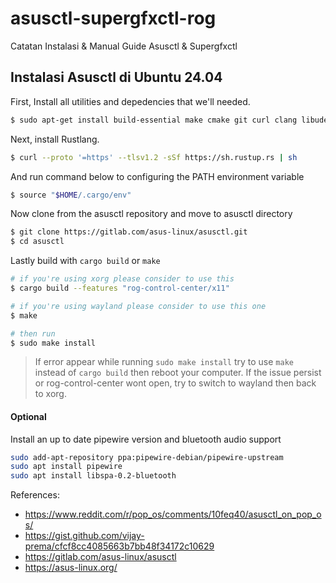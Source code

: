 # asusctl-supergfxctl-rog
Catatan Instalasi &amp; Manual Guide Asusctl &amp; Supergfxctl

## Instalasi Asusctl di Ubuntu 24.04
First, Install all utilities and depedencies that we'll needed.

```bash
$ sudo apt-get install build-essential make cmake git curl clang libudev-dev libudev-dev libgtk-3-dev libinput-dev libgbm-dev libsystemd-dev libseat-dev
```

Next, install Rustlang.

```bash
$ curl --proto '=https' --tlsv1.2 -sSf https://sh.rustup.rs | sh
```
And run command below to configuring the PATH environment variable

```bash
$ source "$HOME/.cargo/env"
```

Now clone from the asusctl repository and move to asusctl directory

```bash
$ git clone https://gitlab.com/asus-linux/asusctl.git
$ cd asusctl
```

Lastly build with `cargo build` or `make`

```bash
# if you're using xorg please consider to use this
$ cargo build --features "rog-control-center/x11"

# if you're using wayland please consider to use this one
$ make

# then run
$ sudo make install
```
> If error appear while running `sudo make install` try to use `make` instead of `cargo build` then reboot your computer.
> If the issue persist or rog-control-center wont open, try to switch to wayland then back to xorg.


#### Optional

Install an up to date pipewire version and bluetooth audio support

```bash
sudo add-apt-repository ppa:pipewire-debian/pipewire-upstream
sudo apt install pipewire
sudo apt install libspa-0.2-bluetooth
```

References:
- https://www.reddit.com/r/pop_os/comments/10feq40/asusctl_on_pop_os/
- https://gist.github.com/vijay-prema/cfcf8cc4085663b7bb48f34172c10629
- https://gitlab.com/asus-linux/asusctl
- https://asus-linux.org/
